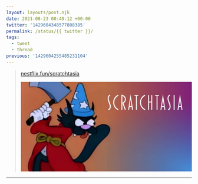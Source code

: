 ```yaml
---
layout: layouts/post.njk
date: 2021-08-23 00:40:12 +00:00
twitter: '1429604348577808385'
permalink: /status/{{ twitter }}/
tags: 
  - tweet
  - thread
previous: '1429604255485231104'
---
```


> [nestflix.fun/scratchtasia](https://nestflix.fun/scratchtasia/)
> 
> [![Scratchtasia](/img/scratchtasia-thumb-1200w.jpg)](https://nestflix.fun/scratchtasia/)

---
